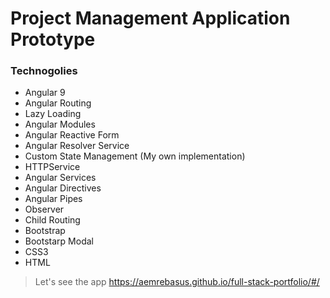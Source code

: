 # Project Management Application Prototype 


### Technogolies 
- Angular 9 
- Angular Routing 
- Lazy Loading 
- Angular Modules
- Angular Reactive Form 
- Angular Resolver Service 
- Custom State Management (My own implementation)
- HTTPService 
- Angular Services 
- Angular Directives 
- Angular Pipes 
- Observer
- Child Routing 
- Bootstrap 
- Bootstarp Modal 
- CSS3 
- HTML 


> Let's see the app https://aemrebasus.github.io/full-stack-portfolio/#/

